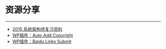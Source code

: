 # 资源分享

------

- [2015 系统架构师复习资料](2015系统架构师复习资料.html)
- [WP插件：Auto Add Copyright](WP插件_AutoAddCopyright.html)
- [WP插件：Baidu Links Submit](WP插件_BaiduLinksSubmit.html)

